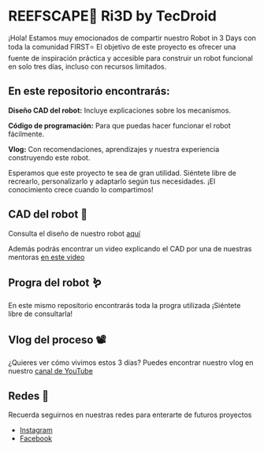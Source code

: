 # REEFSCAPE🪸 Ri3D by TecDroid

¡Hola! Estamos muy emocionados de compartir nuestro Robot in 3 Days con toda la comunidad FIRST⭐
El objetivo de este proyecto es ofrecer una fuente de inspiración práctica y accesible para construir un robot funcional en solo tres días, incluso con recursos limitados.

## En este repositorio encontrarás:
**Diseño CAD del robot:** Incluye explicaciones sobre los mecanismos.

**Código de programación:** Para que puedas hacer funcionar el robot fácilmente.

**Vlog:** Con recomendaciones, aprendizajes y nuestra experiencia construyendo este robot.

Esperamos que este proyecto te sea de gran utilidad. Siéntete libre de recrearlo, personalizarlo y adaptarlo según tus necesidades. ¡El conocimiento crece cuando lo compartimos!


## CAD del robot 🤖
Consulta el diseño de nuestro robot [aquí](https://cad.onshape.com/documents/f17ed2e6606545e6906ff3b0/w/5119153ed0601c904e56762c/e/f7a19d185a052825dd0fbd4d?renderMode=0&uiState=677d4ee78ab28a6562df61a6)

Además podrás encontrar un video explicando el CAD por una de nuestras mentoras [en este video](https://youtu.be/pV343XwAllU?si=FQmosstGTg5oUZPf)


## Progra del robot 🪱
En este mismo repositorio encontrarás toda la progra utilizada ¡Siéntete libre de consultarla!


## Vlog del proceso 📽️
¿Quieres ver cómo vivimos estos 3 días? Puedes encontrar nuestro vlog en nuestro [canal de YouTube](https://www.youtube.com/@tecdroidfrc3354)

## Redes 📱
Recuerda seguirnos en nuestras redes para enterarte de futuros proyectos
  - [Instagram](https://www.instagram.com/tecdroid3354/?hl=es)
  - [Facebook](https://www.facebook.com/TecDroid3354/?locale=es_LA)



